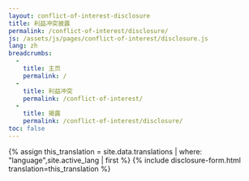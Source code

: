 ```yaml
---
layout: conflict-of-interest-disclosure
title: 利益冲突披露
permalink: /conflict-of-interest/disclosure/
js: /assets/js/pages/conflict-of-interest/disclosure.js
lang: zh
breadcrumbs:
  - 
    title: 主页
    permalink: /
  - 
    title: 利益冲突
    permalink: /conflict-of-interest/
  - 
    title: 揭露
    permalink: /conflict-of-interest/disclosure/
toc: false
---
```


{% assign this_translation = site.data.translations | where: "language",site.active_lang | first %}
{% include disclosure-form.html translation=this_translation %}